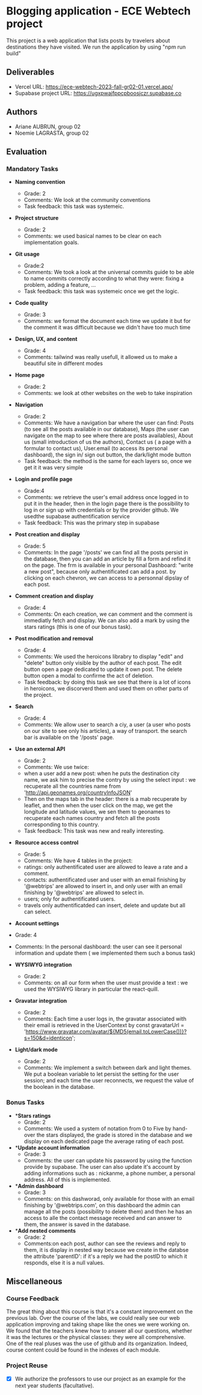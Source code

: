 
# Blogging application - ECE Webtech project

This project is a web application that lists posts by travelers about destinations they have visited.
We run the application by using "npm run build"

## Deliverables 

- Vercel URL: https://ece-webtech-2023-fall-gr02-01.vercel.app/
- Supabase project URL: https://ugxpwajfppcpboosjczr.supabase.co

## Authors

- Ariane AUBRUN, group 02
- Noemie LAGRASTA, group 02

## Evaluation

### Mandatory Tasks

* **Naming convention**
  * Grade: 2
  * Comments: We look at the community conventions 
  * Task feedback: this task was systemeic.
* **Project structure**
  * Grade: 2
  * Comments: we used basical names to be clear on each implementation goals. 
* **Git usage**
  * Grade:2
  * Comments: We took a look at the universal commits guide to be able to name commits correctly according to what they were: fixing a problem, adding a feature, ...
  * Task feedback: this task was systemeic once we get the logic.
* **Code quality**
  * Grade: 3
  * Comments: we format the document each time we update it but for the comment it was difficult because we didn't have too much time
* **Design, UX, and content**
  * Grade: 4
  * Comments: tailwind was really usefull, it allowed us to make a beautiful site in different modes

* **Home page**
  * Grade: 2
  * Comments: we look at other websites on the web to take inspiration
* **Navigation**
  * Grade: 2
  * Comments: We have a navigation bar where the user can find: Posts (to see all the posts available in our database), Maps (the user can navigate on the map to see where there are posts availables), About us (small introduction of us the authors), Contact us ( a page with a formular to contact us), User.email (to access its personal dashboard), the sign in/ sign out button, the dark/light mode button
  * Task feedback: the method is the same for each layers so, once we get it it was very simple
* **Login and profile page**
  * Grade:4
  * Comments: we retrieve the user's email address once logged in to put it in the header, then in the login page there is the possibility to log in or sign up with credentials or by the provider github. We usedthe supabase authentification service
  * Task feedback: This was the primary step in supabase
* **Post creation and display**
  * Grade: 5
  * Comments: In the page '/posts' we can find all the posts persist in the database, then you can add an article by fill a form and refind it on the page. The frm is available in your personal Dashboard: "write a new post", because only authentificated can add a post.
by clicking on each chevron, we can access to a personnal dipslay of each post.
* **Comment creation and display**
  * Grade: 4
  * Comments: On each creation, we can comment and the comment is immediatly fetch and display.
  We can also add a mark by using the stars ratings (this is one of our bonus task).
* **Post modification and removal**
  * Grade: 4
  * Comments: We used the heroicons librabry to display "edit" and "delete" button only visible by the author of each post.
The edit button open a page dedicated to update it own post.
The delete button open a modal to confirme the act of deletion.
  * Task feedback: by doing this task we see that there is a lot of icons in heroicons, we discorverd them and used them on other parts of the project. 
* **Search**
  * Grade: 4
  * Comments: We allow user to search a ciy, a user (a user who posts on our site to see only his articles), a way of transport. the search bar is available on the '/posts' page.
* **Use an external API**
  * Grade: 2
  * Comments: We use twice:
  - when a user add a new post: when he puts the destination city name, we ask him to precise the contry by using the select input : we recuperate all the countries name from 'http://api.geonames.org/countryInfoJSON'
  - Then on the maps tab in the header: there is a mab recuperate by leaflet, and then when the user click on the map, we get the longitude and latitude values, we sen them to geonames to recuperate each names country and fetch all the posts corresponding to this country.
  * Task feedback: This task was new and really interesting.
* **Resource access control**
  * Grade: 5
  * Comments: We have 4 tables in the project:
  - ratings: only authentificated user are allowed to leave a rate and a comment.
  - contacts:  authentificated user and user with an email finishing by '@webtrips'  are allowed to insert in, and only user with an email finishing by '@webtrips'  are allowed to select in.
  - users; only for authentificated users.
  - travels only authentificatded can insert, delete and update but all can select. 
 * **Account settings**
  * Grade: 4
  * Comments: In the personal dashboard: the user can see it personal information and update them ( we implemented them such a bonus task)
* **WYSIWYG integration**
  * Grade: 2
  * Comments: on all our form when the user must provide a text : we used the WYSIWYG library in particular the react-quill.
* **Gravatar integration**
  * Grade: 2
  * Comments: Each time a user logs in, the gravatar associated with their email is retrieved in the UserContext by const gravatarUrl = 'https://www.gravatar.com/avatar/${MD5(email.toLowerCase())}?s=150&d=identicon';
* **Light/dark mode**
  * Grade: 2
  * Comments: We implement a switch between dark and light themes. We put a boolean variable to let persist the setting for the user session; and each time the user reconnects, we request the value of the boolean in the database.

### Bonus Tasks

* ***Stars ratings**
  * Grade: 2
  * Comments: We used a system of notation from 0 to Five by hand-over the stars displayed, the grade is stored in the database and we display on each dedicated page the average rating of each post.
* ***Update account information**
  * Grade: 3
  * Comments:  the user can update his password by using the function provide by supabase. The user can also update it's account by adding informations such as : nickanme, a phone number, a personal address. All of this is implemented.
* ***Admin dashboard**
  * Grade: 3
  * Comments: on this dashworad, only available for those with an email finishing by '@webtrips.com', on this dashboard the admin can manage all the posts (possibility to delete them) and then he has an access to alle the contact message received and can answer to them, the answer is saved in the database.
* ***Add nested comments**
  * Grade: 2
  * Comments:on each post, author can see the reviews and reply to them, it is display in nested way because we create in the databse the attribute 'parentID': if it's a reply we had the postID to which it responds, else it is a null values.
  
## Miscellaneous

### Course Feedback

The great thing about this course is that it's a constant improvement on the previous lab. Over the course of the labs, we could really see our web application improving and taking shape like the ones we were working on.
We found that the teachers knew how to answer all our questions, whether it was the lectures or the physical classes: they were all comprehensive.
One of the real pluses was the use of github and its organization.
Indeed, course content could be found in the indexes of each module.

### Project Reuse

- [x] We authorize the professors to use our project as an example for the next year students (facultative).
